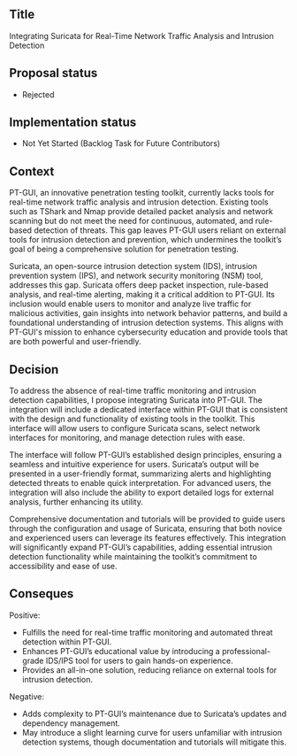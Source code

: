 ## Title

Integrating Suricata for Real-Time Network Traffic Analysis and Intrusion Detection

## Proposal status

-   Rejected

## Implementation status

-   Not Yet Started (Backlog Task for Future Contributors)

## Context

PT-GUI, an innovative penetration testing toolkit, currently lacks tools for real-time network traffic analysis and intrusion detection. Existing tools such as TShark and Nmap provide detailed packet analysis and network scanning but do not meet the need for continuous, automated, and rule-based detection of threats. This gap leaves PT-GUI users reliant on external tools for intrusion detection and prevention, which undermines the toolkit’s goal of being a comprehensive solution for penetration testing.

Suricata, an open-source intrusion detection system (IDS), intrusion prevention system (IPS), and network security monitoring (NSM) tool, addresses this gap. Suricata offers deep packet inspection, rule-based analysis, and real-time alerting, making it a critical addition to PT-GUI. Its inclusion would enable users to monitor and analyze live traffic for malicious activities, gain insights into network behavior patterns, and build a foundational understanding of intrusion detection systems. This aligns with PT-GUI's mission to enhance cybersecurity education and provide tools that are both powerful and user-friendly.

## Decision

To address the absence of real-time traffic monitoring and intrusion detection capabilities, I propose integrating Suricata into PT-GUI. The integration will include a dedicated interface within PT-GUI that is consistent with the design and functionality of existing tools in the toolkit. This interface will allow users to configure Suricata scans, select network interfaces for monitoring, and manage detection rules with ease.

The interface will follow PT-GUI’s established design principles, ensuring a seamless and intuitive experience for users. Suricata’s output will be presented in a user-friendly format, summarizing alerts and highlighting detected threats to enable quick interpretation. For advanced users, the integration will also include the ability to export detailed logs for external analysis, further enhancing its utility.

Comprehensive documentation and tutorials will be provided to guide users through the configuration and usage of Suricata, ensuring that both novice and experienced users can leverage its features effectively. This integration will significantly expand PT-GUI’s capabilities, adding essential intrusion detection functionality while maintaining the toolkit’s commitment to accessibility and ease of use.

## Conseques

Positive:

-   Fulfills the need for real-time traffic monitoring and automated threat detection within PT-GUI.
-   Enhances PT-GUI’s educational value by introducing a professional-grade IDS/IPS tool for users to gain hands-on experience.
-   Provides an all-in-one solution, reducing reliance on external tools for intrusion detection.

Negative:

-   Adds complexity to PT-GUI’s maintenance due to Suricata’s updates and dependency management.
-   May introduce a slight learning curve for users unfamiliar with intrusion detection systems, though documentation and tutorials will mitigate this.
